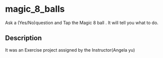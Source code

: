 # magic_8_balls

Ask a (Yes/No)question and Tap the Magic 8 ball . It will tell you what to do.

## Description

It was an Exercise project assigned by the Instructor(Angela yu)
